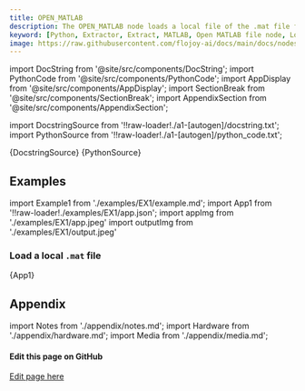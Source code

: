 ```yaml
---
title: OPEN_MATLAB
description: The OPEN_MATLAB node loads a local file of the .mat file format. Note that if multiple tabs of data are used, the number of rows must match in order to stack the arrays.
keyword: [Python, Extractor, Extract, MATLAB, Open MATLAB file node, Load data from MATLAB files, MATLAB data loading, Flojoy Local File Loaders, Python MATLAB file handling, Data import from MATLAB, Local data processing with MATLAB, Python MATLAB loader, Efficient MATLAB data access, Data loading with Flojoy]
image: https://raw.githubusercontent.com/flojoy-ai/docs/main/docs/nodes/LOADERS/LOCAL_FILE_SYSTEM/LOCAL_FILE/examples/EX1/output.jpeg
---
```


[//]: # (Custom component imports)

import DocString from '@site/src/components/DocString';
import PythonCode from '@site/src/components/PythonCode';
import AppDisplay from '@site/src/components/AppDisplay';
import SectionBreak from '@site/src/components/SectionBreak';
import AppendixSection from '@site/src/components/AppendixSection';

[//]: # (Docstring)

import DocstringSource from '!!raw-loader!./a1-[autogen]/docstring.txt';
import PythonSource from '!!raw-loader!./a1-[autogen]/python_code.txt';

<DocString>{DocstringSource}</DocString>
<PythonCode GLink='LOADERS/LOCAL_FILE_SYSTEM/OPEN_MATLAB/OPEN_MATLAB.py'>{PythonSource}</PythonCode>

<SectionBreak />

[//]: # (Examples)

## Examples

import Example1 from './examples/EX1/example.md';
import App1 from '!!raw-loader!./examples/EX1/app.json';
import appImg from './examples/EX1/app.jpeg'
import outputImg from './examples/EX1/output.jpeg'

### Load a local `.mat` file

<AppDisplay 
    nodeLabel='OPEN_MATLAB'
    appImg={appImg}
    outputImg={outputImg}
    >
    {App1}
</AppDisplay>

<Example1 />

<SectionBreak />

[//]: # (Appendix)

## Appendix

import Notes from './appendix/notes.md';
import Hardware from './appendix/hardware.md';
import Media from './appendix/media.md';

<AppendixSection index={0} folderPath='nodes/LOADERS/LOCAL_FILE_SYSTEM/OPEN_MATLAB/appendix/'><Notes /></AppendixSection>
<AppendixSection index={1} folderPath='nodes/LOADERS/LOCAL_FILE_SYSTEM/OPEN_MATLAB/appendix/'><Hardware /></AppendixSection>
<AppendixSection index={2} folderPath='nodes/LOADERS/LOCAL_FILE_SYSTEM/OPEN_MATLAB/appendix/'><Media /></AppendixSection>

<SectionBreak />

[//]: # (Edit page on GitHub)

#### Edit this page on GitHub

[Edit page here](https://github.com/flojoy-ai/docs/tree/main/docs/nodes/LOADERS/LOCAL_FILE_SYSTEM/OPEN_MATLAB)
